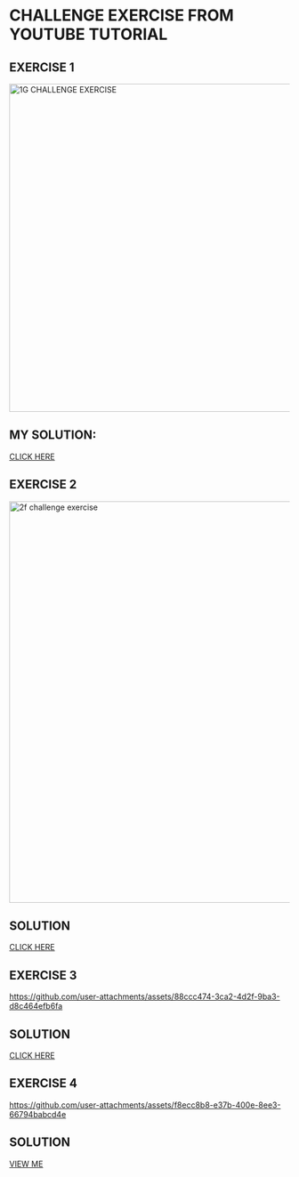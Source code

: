 # CHALLENGE EXERCISE FROM YOUTUBE TUTORIAL
## EXERCISE 1
<img width="590" alt="1G CHALLENGE EXERCISE " src="https://github.com/user-attachments/assets/e9b9813b-85e9-4aa7-b781-70f00a9fef69">

## MY SOLUTION:
[CLICK HERE](https://ShalomGreen.github.io/html-css-exercises/1g.html)



## EXERCISE 2
<img width="722" alt="2f challenge exercise" src="https://github.com/user-attachments/assets/38d223b5-1208-42f9-82cc-84076cb9629b">


## SOLUTION
[CLICK HERE](https://ShalomGreen.github.io/html-css-exercises/2f.html)


## EXERCISE 3
https://github.com/user-attachments/assets/88ccc474-3ca2-4d2f-9ba3-d8c464efb6fa


## SOLUTION
[CLICK HERE](./path/to/3f.html.mp4)





## EXERCISE 4
https://github.com/user-attachments/assets/f8ecc8b8-e37b-400e-8ee3-66794babcd4e

## SOLUTION
[VIEW ME](https://github.com/user-attachments/assets/b4c93467-75fc-411f-90fd-193965bf9145)





